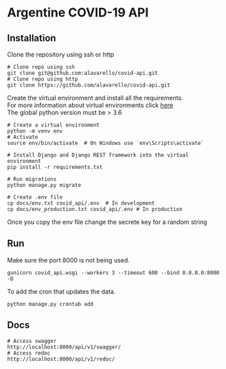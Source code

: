 # Argentine COVID-19 API

## Installation

Clone the repository using ssh or http

```shell script
# Clone repo using ssh
git clone git@github.com:alavarello/covid-api.git
# Clone repo using http
git clone https://github.com/alavarello/covid-api.git
``` 

Create the virtual environment and install all the requirements.\
For more information about virtual environments click [here](https://docs.python.org/3/library/venv.html#module-venv) \
The global python version must be > 3.6

```shell script
# Create a virtual environment
python -m venv env
# Activate
source env/bin/activate  # On Windows use `env\Scripts\activate`

# Install Django and Django REST framework into the virtual environment
pip install -r requirements.txt

# Run migrations
python manage.py migrate

# Create .env file
cp docs/env.txt covid_api/.env  # In development
cp docs/env_production.txt covid_api/.env # In production
```

Once you copy the env file change the secrete key for a random string 

## Run

Make sure the port 8000 is not being used.
```shell script
gunicorn covid_api.wsgi --workers 3 --timeout 600 --bind 0.0.0.0:8000 -D
```

To add the cron that updates the data.
```shell script
python manage.py crontab add
```

## Docs
```shell script
# Access swagger
http://localhost:8000/api/v1/swagger/
# Access redoc
http://localhost:8000/api/v1/redoc/
```

